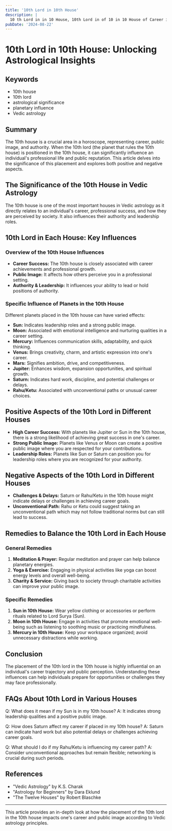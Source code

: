 ```yaml
---
title: '10th Lord in 10th House'
description: |
  10 th Lord in in 10 House, 10th Lord in of 10 in 10 House of Career in Vedic astrology
pubDate: '2024-08-22'
---
```


# 10th Lord in 10th House: Unlocking Astrological Insights

## Keywords
- 10th house
- 10th lord
- astrological significance
- planetary influence
- Vedic astrology

## Summary
The 10th house is a crucial area in a horoscope, representing career, public image, and authority. When the 10th lord (the planet that rules the 10th house) is positioned in the 10th house, it can significantly influence an individual's professional life and public reputation. This article delves into the significance of this placement and explores both positive and negative aspects.

## The Significance of the 10th House in Vedic Astrology
The 10th house is one of the most important houses in Vedic astrology as it directly relates to an individual's career, professional success, and how they are perceived by society. It also influences their authority and leadership roles.

## 10th Lord in Each House: Key Influences
### Overview of the 10th House Influences
- **Career Success:** The 10th house is closely associated with career achievements and professional growth.
- **Public Image:** It affects how others perceive you in a professional setting.
- **Authority & Leadership:** It influences your ability to lead or hold positions of authority.

### Specific Influence of Planets in the 10th House
Different planets placed in the 10th house can have varied effects:
  - **Sun:** Indicates leadership roles and a strong public image.
  - **Moon:** Associated with emotional intelligence and nurturing qualities in a career setting.
  - **Mercury:** Influences communication skills, adaptability, and quick thinking.
  - **Venus:** Brings creativity, charm, and artistic expression into one's career.
  - **Mars:** Signifies ambition, drive, and competitiveness.
  - **Jupiter:** Enhances wisdom, expansion opportunities, and spiritual growth.
  - **Saturn:** Indicates hard work, discipline, and potential challenges or delays.
  - **Rahu/Ketu:** Associated with unconventional paths or unusual career choices.

## Positive Aspects of the 10th Lord in Different Houses

- **High Career Success:** With planets like Jupiter or Sun in the 10th house, there is a strong likelihood of achieving great success in one's career.
- **Strong Public Image:** Planets like Venus or Moon can create a positive public image where you are respected for your contributions.
- **Leadership Roles:** Planets like Sun or Saturn can position you for leadership roles where you are recognized for your authority.

## Negative Aspects of the 10th Lord in Different Houses

- **Challenges & Delays:** Saturn or Rahu/Ketu in the 10th house might indicate delays or challenges in achieving career goals.
- **Unconventional Path:** Rahu or Ketu could suggest taking an unconventional path which may not follow traditional norms but can still lead to success.

## Remedies to Balance the 10th Lord in Each House

### General Remedies

1. **Meditation & Prayer:** Regular meditation and prayer can help balance planetary energies.
2. **Yoga & Exercise:** Engaging in physical activities like yoga can boost energy levels and overall well-being.
3. **Charity & Service:** Giving back to society through charitable activities can improve your public image.

### Specific Remedies

1. **Sun in 10th House:** Wear yellow clothing or accessories or perform rituals related to Lord Surya (Sun).
2. **Moon in 10th House:** Engage in activities that promote emotional well-being such as listening to soothing music or practicing mindfulness.
3. **Mercury in 10th House:** Keep your workspace organized; avoid unnecessary distractions while working.

## Conclusion
The placement of the 10th lord in the 10th house is highly influential on an individual's career trajectory and public perception. Understanding these influences can help individuals prepare for opportunities or challenges they may face professionally.

## FAQs About 10th Lord in Various Houses

Q: What does it mean if my Sun is in my 10th house?
A: It indicates strong leadership qualities and a positive public image.

Q: How does Saturn affect my career if placed in my 10th house?
A: Saturn can indicate hard work but also potential delays or challenges achieving career goals.

Q: What should I do if my Rahu/Ketu is influencing my career path?
A: Consider unconventional approaches but remain flexible; networking is crucial during such periods.

## References
- "Vedic Astrology" by K.S. Charak
- "Astrology for Beginners" by Dara Eklund
- "The Twelve Houses" by Robert Blaschke

---

This article provides an in-depth look at how the placement of the 10th lord in the 10th house impacts one's career and public image according to Vedic astrology principles.
